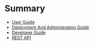 # Summary

* [User Guide](user.md)
* [Deployment And Administration Guide](admin.md)
* [Developer Guide](developer.md)
* [REST API](api.md)
